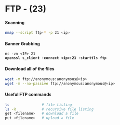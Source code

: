 # FTP - (23)

#### Scanning

```bash
nmap --script ftp-* -p 21 <ip>
```

#### Banner Grabbing

<pre class="language-bash"><code class="lang-bash">nc -vn &#x3C;IP> 21
<strong>openssl s_client -connect &#x3C;ip>:21 -starttls ftp 
</strong></code></pre>

#### Download all of the files

```bash
wget -m ftp://anonymous:anonymous@<ip>
wget -m --no-passive ftp://anonymous:anonymous@<ip>
```

#### Useful FTP commands

```bash
ls               # file listing
ls -R            # recursive file listing 
get <filename>   # download a file
put <filename>   # upload a file
```





